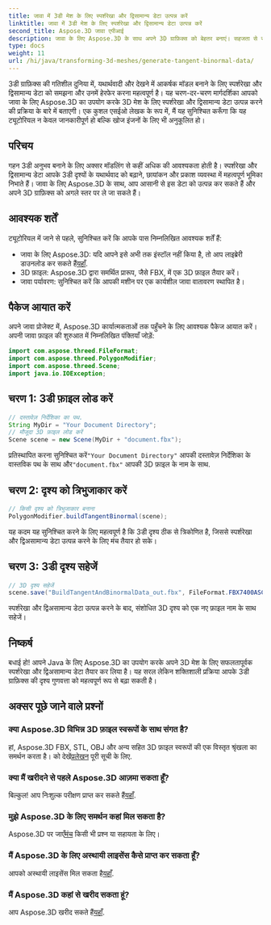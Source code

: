 ```yaml
---
title: जावा में 3डी मेश के लिए स्पर्शरेखा और द्विसामान्य डेटा उत्पन्न करें
linktitle: जावा में 3डी मेश के लिए स्पर्शरेखा और द्विसामान्य डेटा उत्पन्न करें
second_title: Aspose.3D जावा एपीआई
description: जावा के लिए Aspose.3D के साथ अपने 3D ग्राफ़िक्स को बेहतर बनाएं। सहजता से स्पर्शरेखा और द्विअसामान्य डेटा उत्पन्न करें। अभी निशुल्क परीक्षण आज़माएं!
type: docs
weight: 11
url: /hi/java/transforming-3d-meshes/generate-tangent-binormal-data/
---
```

3डी ग्राफ़िक्स की गतिशील दुनिया में, यथार्थवादी और देखने में आकर्षक मॉडल बनाने के लिए स्पर्शरेखा और द्विसामान्य डेटा को समझना और उनमें हेरफेर करना महत्वपूर्ण है। यह चरण-दर-चरण मार्गदर्शिका आपको जावा के लिए Aspose.3D का उपयोग करके 3D मेश के लिए स्पर्शरेखा और द्विसामान्य डेटा उत्पन्न करने की प्रक्रिया के बारे में बताएगी। एक कुशल एसईओ लेखक के रूप में, मैं यह सुनिश्चित करूँगा कि यह ट्यूटोरियल न केवल जानकारीपूर्ण हो बल्कि खोज इंजनों के लिए भी अनुकूलित हो।
## परिचय
गहन 3डी अनुभव बनाने के लिए अक्सर मॉडलिंग से कहीं अधिक की आवश्यकता होती है। स्पर्शरेखा और द्विसामान्य डेटा आपके 3डी दृश्यों के यथार्थवाद को बढ़ाने, छायांकन और प्रकाश व्यवस्था में महत्वपूर्ण भूमिका निभाते हैं। जावा के लिए Aspose.3D के साथ, आप आसानी से इस डेटा को उत्पन्न कर सकते हैं और अपने 3D ग्राफ़िक्स को अगले स्तर पर ले जा सकते हैं।
## आवश्यक शर्तें
ट्यूटोरियल में जाने से पहले, सुनिश्चित करें कि आपके पास निम्नलिखित आवश्यक शर्तें हैं:
-  जावा के लिए Aspose.3D: यदि आपने इसे अभी तक इंस्टॉल नहीं किया है, तो आप लाइब्रेरी डाउनलोड कर सकते हैं[यहाँ](https://releases.aspose.com/3d/java/).
- 3D फ़ाइल: Aspose.3D द्वारा समर्थित प्रारूप, जैसे FBX, में एक 3D फ़ाइल तैयार करें।
- जावा पर्यावरण: सुनिश्चित करें कि आपकी मशीन पर एक कार्यशील जावा वातावरण स्थापित है।
## पैकेज आयात करें
अपने जावा प्रोजेक्ट में, Aspose.3D कार्यात्मकताओं तक पहुँचने के लिए आवश्यक पैकेज आयात करें। अपनी जावा फ़ाइल की शुरुआत में निम्नलिखित पंक्तियाँ जोड़ें:
```java
import com.aspose.threed.FileFormat;
import com.aspose.threed.PolygonModifier;
import com.aspose.threed.Scene;
import java.io.IOException;
```
## चरण 1: 3डी फ़ाइल लोड करें
```java
// दस्तावेज़ निर्देशिका का पथ.
String MyDir = "Your Document Directory";
// मौजूदा 3D फ़ाइल लोड करें
Scene scene = new Scene(MyDir + "document.fbx");
```
 प्रतिस्थापित करना सुनिश्चित करें`"Your Document Directory"` आपकी दस्तावेज़ निर्देशिका के वास्तविक पथ के साथ और`"document.fbx"` आपकी 3D फ़ाइल के नाम के साथ.
## चरण 2: दृश्य को त्रिभुजाकार करें
```java
// किसी दृश्य को त्रिभुजाकार बनाना
PolygonModifier.buildTangentBinormal(scene);
```
यह कदम यह सुनिश्चित करने के लिए महत्वपूर्ण है कि 3डी दृश्य ठीक से त्रिकोणित है, जिससे स्पर्शरेखा और द्विअसामान्य डेटा उत्पन्न करने के लिए मंच तैयार हो सके।
## चरण 3: 3डी दृश्य सहेजें
```java
// 3D दृश्य सहेजें
scene.save("BuildTangentAndBinormalData_out.fbx", FileFormat.FBX7400ASCII);
```
स्पर्शरेखा और द्विअसामान्य डेटा उत्पन्न करने के बाद, संशोधित 3D दृश्य को एक नए फ़ाइल नाम के साथ सहेजें।
## निष्कर्ष
बधाई हो! आपने Java के लिए Aspose.3D का उपयोग करके अपने 3D मेश के लिए सफलतापूर्वक स्पर्शरेखा और द्विअसामान्य डेटा तैयार कर लिया है। यह सरल लेकिन शक्तिशाली प्रक्रिया आपके 3डी ग्राफ़िक्स की दृश्य गुणवत्ता को महत्वपूर्ण रूप से बढ़ा सकती है।
## अक्सर पूछे जाने वाले प्रश्नों
### क्या Aspose.3D विभिन्न 3D फ़ाइल स्वरूपों के साथ संगत है?
 हां, Aspose.3D FBX, STL, OBJ और अन्य सहित 3D फ़ाइल स्वरूपों की एक विस्तृत श्रृंखला का समर्थन करता है। को देखें[प्रलेखन](https://reference.aspose.com/3d/java/) पूरी सूची के लिए.
### क्या मैं खरीदने से पहले Aspose.3D आज़मा सकता हूँ?
 बिल्कुल! आप निःशुल्क परीक्षण प्राप्त कर सकते हैं[यहाँ](https://releases.aspose.com/).
### मुझे Aspose.3D के लिए समर्थन कहां मिल सकता है?
 Aspose.3D पर जाएँ[मंच](https://forum.aspose.com/c/3d/18) किसी भी प्रश्न या सहायता के लिए।
### मैं Aspose.3D के लिए अस्थायी लाइसेंस कैसे प्राप्त कर सकता हूँ?
 आपको अस्थायी लाइसेंस मिल सकता है[यहाँ](https://purchase.aspose.com/temporary-license/).
### मैं Aspose.3D कहां से खरीद सकता हूं?
 आप Aspose.3D खरीद सकते हैं[यहाँ](https://purchase.aspose.com/buy).